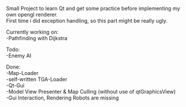 Small Project to learn Qt and get some practice before implementing my own opengl renderer.  
First time i did exception handling, so this part might be really ugly.  

Currently working on:   
-Pathfinding with Dijkstra  

Todo:   
-Enemy AI  

Done:   
-Map-Loader   
-self-written TGA-Loader  
-Qt-Gui   
-Model View Presenter & Map Culling (without use of qtGraphicsView)  
-Gui Interaction, Rendering Robots are missing
